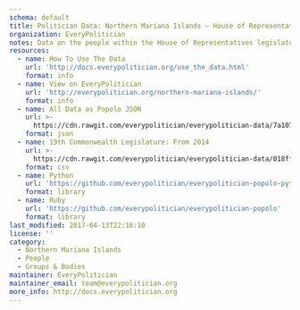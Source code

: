 ```yaml
---
schema: default
title: Politician Data: Northern Mariana Islands — House of Representatives
organization: EveryPolitician
notes: Data on the people within the House of Representatives legislature of Northern Mariana Islands.
resources:
  - name: How To Use The Data
    url: 'http://docs.everypolitician.org/use_the_data.html'
    format: info
  - name: View on EveryPolitician
    url: 'http://everypolitician.org/northern-mariana-islands/'
    format: info
  - name: All Data as Popolo JSON
    url: >-
      https://cdn.rawgit.com/everypolitician/everypolitician-data/7a10727a506e8c5b71466f12a8a295afc21fb5e4/data/Northern_Mariana_Islands/House/ep-popolo-v1.0.json
    format: json
  - name: 19th Commonwealth Legislature: From 2014
    url: >-
      https://cdn.rawgit.com/everypolitician/everypolitician-data/018fffb38bb7fc0a70a2fc1e2822339b77ed983a/data/Northern_Mariana_Islands/House/term-19.csv
    format: csv
  - name: Python
    url: 'https://github.com/everypolitician/everypolitician-popolo-python'
    format: library
  - name: Ruby
    url: 'https://github.com/everypolitician/everypolitician-popolo'
    format: library
last_modified: 2017-04-13T22:16:10
license: ''
category:
  - Northern Mariana Islands
  - People
  - Groups & Bodies
maintainer: EveryPolitician
maintainer_email: team@everypolitician.org
more_info: http://docs.everypolitician.org
---
```

